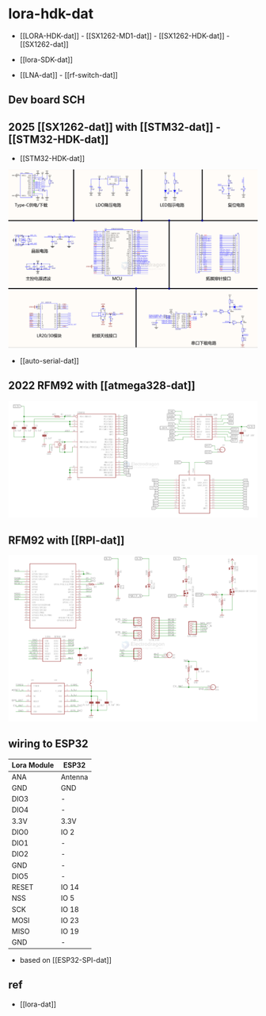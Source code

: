
# lora-hdk-dat

- [[LORA-HDK-dat]] - [[SX1262-MD1-dat]] - [[SX1262-HDK-dat]] - [[SX1262-dat]]

- [[lora-SDK-dat]]

- [[LNA-dat]] - [[rf-switch-dat]]

## Dev board SCH 



## 2025 [[SX1262-dat]] with [[STM32-dat]] - [[STM32-HDK-dat]]

- [[STM32-HDK-dat]]

![](2025-06-23-17-59-05.png)

- [[auto-serial-dat]]



## 2022 RFM92 with [[atmega328-dat]]

![](2025-06-23-18-15-55.png)

## RFM92 with [[RPI-dat]]

![](2025-06-23-18-19-02.png)


## wiring to ESP32

| Lora Module | ESP32   |
| ----------- | ------- |
| ANA         | Antenna |
| GND         | GND     |
| DIO3        | -       |
| DIO4        | -       |
| 3.3V        | 3.3V    |
| DIO0        | IO 2    |
| DIO1        | -       |
| DIO2        | -       |
| GND         | -       |
| DIO5        | -       |
| RESET       | IO 14   |
| NSS         | IO 5    |
| SCK         | IO 18   |
| MOSI        | IO 23   |
| MISO        | IO 19   |
| GND         | -       |

- based on [[ESP32-SPI-dat]]



## 

## ref 

- [[lora-dat]]